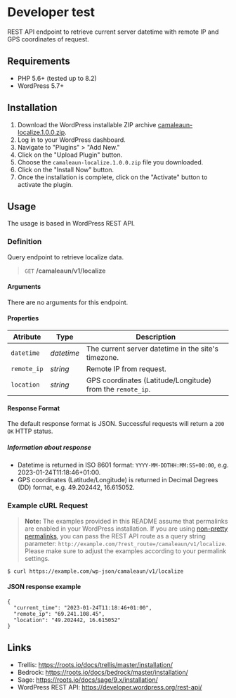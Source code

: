 # Developer test

REST API endpoint to retrieve current server datetime with remote IP and GPS coordinates of request.

## Requirements

* PHP 5.6+ (tested up to 8.2)
* WordPress 5.7+

## Installation

1. Download the WordPress installable ZIP archive [camaleaun-localize.1.0.0.zip](https://github.com/camaleaun/camaleaun-localize/releases/download/v1.0.0/camaleaun-localize.1.0.0.zip).
2. Log in to your WordPress dashboard.
3. Navigate to "Plugins" > "Add New."
4. Click on the "Upload Plugin" button.
5. Choose the `camaleaun-localize.1.0.0.zip` file you downloaded.
6. Click on the "Install Now" button.
7. Once the installation is complete, click on the "Activate" button to activate the plugin.

## Usage

The usage is based in WordPress REST API.

### Definition

Query endpoint to retrieve localize data.

> `GET` **/camaleaun/v1/localize**

#### Arguments

There are no arguments for this endpoint.

#### Properties

Atribute    | Type       | Description
------------|------------|-----------------------------------------------------------
`datetime`  | *datetime* | The current server datetime in the site's timezone.
`remote_ip` | *string*   | Remote IP from request.
`location`  | *string*   | GPS coordinates (Latitude/Longitude) from the `remote_ip`.

#### Response Format

The default response format is JSON.
Successful requests will return a `200 OK` HTTP status.

##### Information about response

* Datetime is returned in ISO 8601 format: `YYYY-MM-DDTHH:MM:SS+00:00`, e.g. 2023-01-24T11:18:46+01:00.
* GPS coordinates (Latitude/Longitude) is returned in Decimal Degrees (DD) format, e.g. 49.202442, 16.615052.

### Example cURL Request

> **Note:** The examples provided in this README assume that permalinks are enabled in your WordPress installation. If you are using [non-pretty permalinks](https://wordpress.org/support/article/using-permalinks/), you can pass the REST API route as a query string parameter: `http://example.com/?rest_route=/camaleaun/v1/localize`. Please make sure to adjust the examples according to your permalink settings.

```
$ curl https://example.com/wp-json/camaleaun/v1/localize
```

#### JSON response example

```
{
  "current_time": "2023-01-24T11:18:46+01:00",
  "remote_ip": "69.241.108.45",
  "location": "49.202442, 16.615052"
}
```

## Links

* Trellis: https://roots.io/docs/trellis/master/installation/
* Bedrock: https://roots.io/docs/bedrock/master/installation/
* Sage: https://roots.io/docs/sage/9.x/installation/
* WordPress REST API: https://developer.wordpress.org/rest-api/
